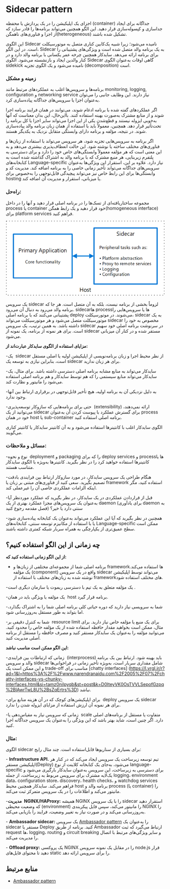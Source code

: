 # ‏Sidecar pattern

اجزای یک اپلیکیشن را در یک پردازش یا محفظه (container) جداگانه برای ایجاد جداسازی و کپسوله‌سازی قرار دهید. این الگو همچنین می‌تواند برنامه‌ها را قادر سازد که از اجزا و فناوری‌‌های ناهمگن(heterogeneous) تشکیل شده باشند.

این الگوی Sidecar نامیده می‌شود؛ زیرا شبیه یک‌کابین کناری متصل به موتورسیکلت است. در این الگو، Sidecar به یک برنامه والد متصل شده است و ویژگی‌های پشتیبانی را برای برنامه ارائه می‌دهد. سایدکار همچنین چرخه عمر یکسانی با برنامه والد دارد و در کنار والدین ایجاد و بازنشسته می‌شود. الگوی Sidecar گاهی اوقات به‌عنوان الگوی sidekick نامیده می‌شود و یک الگوی تجزیه (decomposition) است.

### **زمینه و مشکل**

برنامه‌ها و سرویس‌ها اغلب به عملکردهای مرتبط مانند monitoring, logging, configuration و networking service نیاز دارند. این وظایف جانبی را می‌توان به‌عنوان اجزا یا سرویس‌های جداگانه پیاده‌سازی کرد.



اگر عملکردهای گفته شده  با برنامه ادغام شوند، می‌توانند در همان فرایند برنامه اجرا شوند و از منابع مشترک به‌صورت بهینه استفاده کنند. بااین‌حال، این بدان معناست که آنها به‌خوبی ایزوله نیستند و قطع‌شدن یکی از این اجزا می‌تواند سایر اجزا یا کل برنامه را تحت‌تأثیر قرار دهد. همچنین، معمولاً باید با استفاده از همان زبان برنامه والد پیاده‌سازی شوند. در نتیجه، مؤلفه و برنامه دارای وابستگی متقابل نزدیک به یکدیگر هستند.

اگر برنامه به سرویس‌‌هایی تجزیه شود، هر سرویس می‌تواند با استفاده از زبان‌ها و فناوری‌‌های مختلف ساخته یا نوشته شود. این حالت انعطاف‌پذیری بیشتری می‌دهد و به این معنی است که هر مؤلفه معمولاً وابستگی‌‌های خاص خود را دارد و برای دسترسی به پلتفرم زیربنایی، هر منبع مشترک که با برنامه والد به اشتراک گذاشته شده است به کتابخانه‌‌های Language-specific نیاز دارد. علاوه بر این، استقرار این ویژگی‌ها به‌عنوان سرویس‌‌های جداگانه می‌تواند تأخیر زمانی خاصی را به برنامه اضافه کند. مدیریت کد و وابستگی‌ها برای این رابط خاص نیز می‌تواند پیچیدگی قابل‌توجهی را به‌خصوص برای hosting یا میزبانی، استقرار و مدیریت آن اضافه کند.

### **راه‌حل:**

مجموعه ساختاریافته‌ای از تسک‌ها را در برنامه اصلی قرار دهید و آنها را در داخل process یا container خود قرار دهید و یک رابط همگن(homogeneous interface) برای platform services فراهم کنید.

![](../assets/design_implementation/sidecar.png)

یک سرویس sidecar لزوماً بخشی از برنامه نیست، بلکه به آن متصل است. هر جا که برنامه والد می‌رود به دنبال آن می‌رود. sidecarها processها یا سرویس‌‌هایی را پشتیبانی می‌کنند که با برنامه اصلی deploy می‌شوند. در موتورسیکلت، sidecar به یک موتورسیکلت متصل می‌شود و هر موتورسیکلت می‌تواند sidecar مخصوص به خود را داشته باشد. به همین ترتیب، یک سرویس sidecar در سرنوشت برنامه اصلی خود سهیم است. برای هر نمونه از برنامه، یک نمونه از sidecar مستقر شده و در کنار آن میزبانی می‌شود.

**مزایای استفاده از الگوی سایدکار عبارت‌اند از:**

-‏ یک sidecar از نظر محیط اجرا و زبان برنامه‌نویسی از اپلیکیشن اولیه یا اصلی مستقل است، بنابراین نیازی به توسعه یک sidecar برای هر زبان ندارید.

-‏ سایدکار می‌تواند به منابع مشابه برنامه اصلی دسترسی داشته باشد. برای مثال، یک سایدکار می‌تواند منابع سیستمی را که هم توسط سایدکار و هم برنامه اصلی استفاده می‌شود را مانیتور و نظارت کند.

-‏ به دلیل نزدیکی آن به برنامه اولیه، هیچ تأخیر قابل‌توجهی در برقراری ارتباط بین آنها وجود ندارد.

-‏ حتی برای برنامه‌هایی که سازوکار توسعه‌پذیری (extensibility) ارائه نمی‌دهند، می‌توانید از یک sidecar برای گسترش عملکرد با پیوست کردن آن به‌عنوان process خود در همان host یا sub-container برنامه اصلی استفاده کنید.

الگوی سایدکار اغلب با کانتینرها استفاده می‌شود و به آن کانتینر سایدکار یا کانتینر کناری می‌گویند.

### مسائل و ملاحظات:

-‏ نوع و نحوه deployment و packaging را که برای deploy services و processها یا کانتینرها استفاده خواهید کرد را در نظر بگیرید. کانتینرها به‌ویژه با الگوی سایدکار متناسب هستند.

-‏ هنگام طراحی یک سرویس سایدکار، در مورد سازوکار ارتباط بین فرایندی بادقت تصمیم بگیرید. سعی کنید از فناوری‌‌های مبتنی بر زبان یا framework استفاده کنید، مگر اینکه الزامات عملکردی خاصی آن را غیرعملی کند.

-‏ قبل از قراردادن عملکردی در یک سایدکار، در نظر بگیرید که عملکرد موردنظر آیا به‌عنوان یک سرویس‌‌های مجزا عملکرد بهتری از یک daemon (برای یادآوری daemon به فصل مقدمه رجوع کنید) سنتی دارد یا خیر؟

-‏ همچنین در نظر بگیرید که آیا این عملکرد می‌تواند به‌عنوان یک کتابخانه پیاده‌سازی شود یا با استفاده از مکانیزم توسعه سنتی، کتابخانه‌‌های Language-specific ممکن است سطح عمیق‌تری از یکپارچگی به همراه سربار شبکه کمتری داشته باشند.

## **چه زمانی از این الگو استفاده کنیم؟**

**از این الگو زمانی استفاده کنید که:**

- برنامه اصلی شما از مجموعه‌ای مختلفی از زبان‌ها و frameworkها استفاده می‌کند. یک مؤلفه (component) واقع در یک سرویس sidecar می‌تواند توسط اپلیکیشن نوشته شده به زبان‌های مختلف با استفاده از frameworkهای مختلف استفاده شود.

-‏ یک مؤلفه متعلق به یک تیم با دسترسی ریموت یا سازمان دیگری است.

-‏ یک مؤلفه یا ویژگی باید در همان host برنامه قرار گیرد.

-‏ شما به سرویسی نیاز دارید که دوره حیاتی کلی برنامه اصلی شما را به اشتراک بگذارد، اما بتواند به طور مستقل به‌روزرسانی شود.

-‏ شما به کنترل دقیقی بر resource limit برای یک منبع یا مؤلفه خاص نیاز دارید. برای مثال، ممکن است بخواهید مقدار حافظه استفاده شده از یک مؤلفه خاص را محدود کنید. می‌توانید مؤلفه را به‌عنوان یک سایدکار مستقر کنید و مصرف حافظه را مستقل از برنامه اصلی مدیریت کنید.

**این الگو ممکن است مناسب نباشد:**

-‏ زمانی که ارتباطات بین فرایندی (interprocess) باید بهینه شود. ارتباط بین یک برنامه والد و سرویس sidecar شامل مقداری سربار است، به‌ویژه تأخیر زمانی در فراخوانی‌ها و این ممکن است یک trade-off مناسب برای [chatty interfaces] (https://l.vrgl.ir/r?ad=1&l=https%3A%2F%2Fwww.narendranaidu.com%2F2005%2F07%2Fchatty-interfaces-vs-chunky-interfaces.html&si=tamz0nilpyqb&st=post&k=D0IteyVK0OsTVVLSepofGzpq%2BlAwrTwL8U%2BsZqErtrs%3D) نباشد.

-‏ برای اپلیکیشن‌‌های کوچک که در آن هزینه منابع برای deploy یک سرویس sidecar برای هر نمونه آن ارزش استفاده از مزایای ایزوله شدن را ندارد.

-‏ زمانی که سرویس نیاز به  مقیاس‌دهی یا scale متفاوت یا مستقل از برنامه‌های اصلی دارد. اگر چنین است، شاید بهتر باشد که این ویژگی را به‌عنوان یک سرویس جداگانه اجرا کنید.

### مثال:

الگوی sidecar برای بسیاری از سناریوها قابل‌استفاده است. چند مثال رایج:

-‏  **Infrastructure API.** تیم توسعه زیرساخت یک سرویس ایجاد می‌کند که در کنار هر اپلیکیشن مستقر(Deploy) می‌شود، به‌جای یک کتابخانه کلاینت از نوع language-specific برای دسترسی به زیرساخت، این سرویس به‌عنوان سایدکار بارگیری می‌شود و یک‌لایه مشترک برای سرویس مربوط به زیرساخت، از جمله logging، environment data، configuration store، discovery، health checks، و watchdog services فراهم می‌کند. سایدکار همچنین محیط host برنامه والد و process (یا container) را مانیتور می‌کند و اطلاعات را در یک سرویس متمرکز ثبت می‌کند.

-‏ **مدیریت NGINX/HAProxy:** همیشه NGINX را با یک سرویس sidecar استقرار دهید که وضعیت محیطی (environment) را مانیتور می‌کند، سپس فایل پیکربندی NGINX را به‌روزرسانی می‌کند و در صورت نیاز به تغییر وضعیت، فرایند را بازیابی می‌کند.

-‏  **Ambassador sidecar:** یک سرویس  [Ambassador pattern](./Ambassador%20pattern.md) را به‌عنوان یک sidecar مستقر یا  Deploy  کنید. برنامه از طریق Ambassador ارتباط می‌گیرد که ثبت request ها، logging، routing و circuit breaking و سایر ویژگی‌های مرتبط با اتصال را مدیریت می‌کند.

-‏  **Offload proxy:** یک پروکسی NGINX را در مقابل یک نمونه سرویس node.js قرار دهید تا محتوای فایل‌‌های static را برای سرویس ارائه دهد.

## منابع مرتبط

- [Ambassador pattern](./Ambassador%20pattern.md)